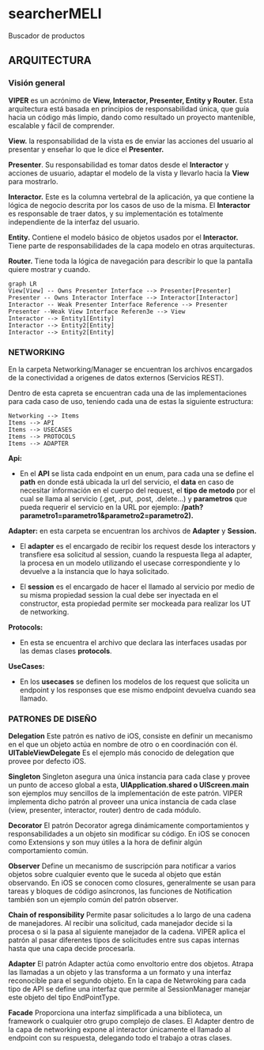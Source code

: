 # searcherMELI
Buscador de productos

## ARQUITECTURA

### Visión general

**VIPER** es un acrónimo de **View, Interactor, Presenter, Entity y Router.** Esta arquitectura está basada en principios de responsabilidad única, que guía hacia un código más limpio, dando como resultado un proyecto mantenible, escalable y fácil de comprender.

**View.**  la responsabilidad de la vista es de enviar las acciones del usuario al presentar y enseñar lo que le dice el **Presenter.**

**Presenter**. Su responsabilidad es tomar datos desde el **Interactor** y acciones de usuario, adaptar el modelo de la vista y llevarlo hacia la **View** para mostrarlo.

**Interactor.**  Este es la columna vertebral de la aplicación, ya que contiene la lógica de negocio descrita por los casos de uso de la misma. El **Interactor** es responsable de traer datos, y su implementación es totalmente independiente de la interfaz del usuario.

**Entity.**  Contiene el modelo básico de objetos usados por el **Interactor.** Tiene parte de responsabilidades de la capa modelo en otras arquitecturas.

**Router.**  Tiene toda la lógica de navegación para describir lo que la pantalla quiere mostrar y cuando.

```mermaid
graph LR
View[View] -- Owns Presenter Interface --> Presenter[Presenter]
Presenter -- Owns Interactor Interface --> Interactor[Interactor]
Interactor -- Weak Presenter Interface Reference --> Presenter
Presenter --Weak View Interface Referen3e --> View
Interactor --> Entity1[Entity]
Interactor --> Entity2[Entity]
Interactor --> Entity2[Entity]
```

### NETWORKING
En la carpeta Networking/Manager se encuentran los archivos encargados de la conectividad a origenes de datos externos (Servicios REST).

Dentro de esta capreta se encuentran cada una de las implementaciones para cada caso de uso, teniendo cada una de estas la siguiente estructura:

```mermaidstrong text
Networking --> Items
Items --> API
Items --> USECASES
Items --> PROTOCOLS
Items --> ADAPTER
```

**Api:**
- En el **API** se lista cada endpoint en un enum, para cada una se define el **path** en donde está ubicada la url del servicio, el **data** en caso de necesitar información en el cuerpo del request, el **tipo de metodo** por el cual se llama al servicio (.get, .put, .post, .delete...) y **parametros** que pueda requerir el servicio en la URL por ejemplo:
**/path?parametro1=parametro1&parametro2=parametro2).**

**Adapter:** en esta carpeta se encuentran los archivos de **Adapter**  y **Session.**
- El **adapter** es el encargado de recibir los request desde los interactors y transfiere esa solicitud al session, cuando la respuesta llega al adapter, la procesa en un modelo utilizando el usecase correspondiente y lo devuelve a la instancia que lo haya solicitado.

- El **session** es el encargado de hacer el llamado al servicio por medio de su misma propiedad session la cual debe ser inyectada en el constructor, esta propiedad permite ser mockeada para realizar los UT de networking.

**Protocols:** 
- En esta se encuentra el archivo que declara las interfaces usadas por las demas clases **protocols**.

**UseCases:** 
- En los **usecases** se definen los modelos de los request que solicita un endpoint y los responses que ese mismo endpoint devuelva cuando sea llamado.


### PATRONES DE DISEÑO

**Delegation**
Este patrón es nativo de iOS, consiste en definir un mecanismo en el que un objeto actúa en nombre de otro o en coordinación con él. **UITableViewDelegate** Es el ejemplo más conocido de delegation que provee por defecto iOS.

**Singleton**
Singleton asegura una única instancia para cada clase y provee un punto de acceso global a esta, **UIApplication.shared o UIScreen.main** son ejemplos muy sencillos de la implementación de este patrón. VIPER implementa dicho patrón al proveer una unica instancia de cada clase (view, presenter, interactor, router) dentro de cada módulo.

**Decorator**
El patrón Decorator agrega dinámicamente comportamientos y responsabilidades a un objeto sin modificar su código. En iOS se conocen como Extensions y son muy útiles a la hora de definir algún comportamiento común.

**Observer**
Define un mecanismo de suscripción para notificar a varios objetos sobre cualquier evento que le suceda al objeto que están observando. En iOS se conocen como closures, generalmente se usan para tareas y bloques de código asíncronos, las funciones de Notification también son un ejemplo común del patrón observer. 

**Chain of responsibility**
Permite pasar solicitudes a lo largo de una cadena de manejadores. Al recibir una solicitud, cada manejador decide si la procesa o si la pasa al siguiente manejador de la cadena. VIPER aplica el patrón al pasar diferentes tipos de solicitudes entre sus capas internas hasta que una capa decide procesarla.

**Adapter**
El patrón Adapter actúa como envoltorio entre dos objetos. Atrapa las llamadas a un objeto y las transforma a un formato y una interfaz reconocible para el segundo objeto. En la capa de Netwroking para cada tipo de API se define una interfaz que permite al SessionManager manejar este objeto del tipo EndPointType.

**Facade**
Proporciona una interfaz simplificada a una biblioteca, un framework o cualquier otro grupo complejo de clases. El Adapter dentro de la capa de networking expone al interactor únicamente el llamado al endpoint con su respuesta, delegando todo el trabajo a otras clases.
